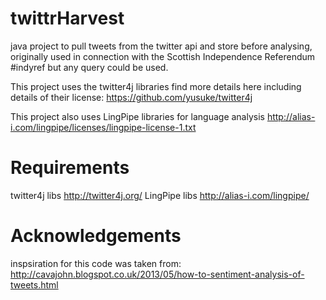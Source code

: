 twittrHarvest
=============

java project to pull tweets from the twitter api and store before analysing, originally used in connection with the Scottish Independence Referendum #indyref but any query could be used.

This project uses the twitter4j libraries find more details here including details of their license: https://github.com/yusuke/twitter4j

This project also uses LingPipe libraries for language analysis http://alias-i.com/lingpipe/licenses/lingpipe-license-1.txt

Requirements
============
twitter4j libs http://twitter4j.org/
LingPipe libs http://alias-i.com/lingpipe/

Acknowledgements
================

inspsiration for this code was taken from:
http://cavajohn.blogspot.co.uk/2013/05/how-to-sentiment-analysis-of-tweets.html
